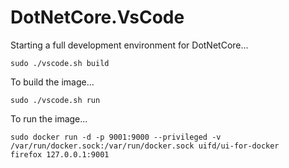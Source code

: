 # DotNetCore.VsCode

Starting a full development environment for DotNetCore...

```
sudo ./vscode.sh build
```
To build the image...
```
sudo ./vscode.sh run
```
To run the image...

```
sudo docker run -d -p 9001:9000 --privileged -v /var/run/docker.sock:/var/run/docker.sock uifd/ui-for-docker
firefox 127.0.0.1:9001
```

